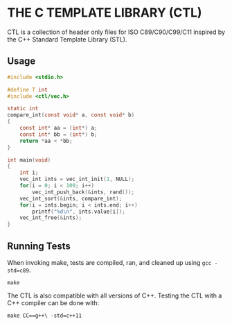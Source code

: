 # THE C TEMPLATE LIBRARY (CTL)

CTL is a collection of header only files for ISO C89/C90/C99/C11
inspired by the C++ Standard Template Library (STL).

## Usage

```C
#include <stdio.h>

#define T int
#include <ctl/vec.h>

static int
compare_int(const void* a, const void* b)
{
    const int* aa = (int*) a;
    const int* bb = (int*) b;
    return *aa < *bb;
}

int main(void)
{
    int i;
    vec_int ints = vec_int_init(1, NULL);
    for(i = 0; i < 100; i++)
        vec_int_push_back(&ints, rand());
    vec_int_sort(&ints, compare_int);
    for(i = ints.begin; i < ints.end; i++)
        printf("%d\n", ints.value[i]);
    vec_int_free(&ints);
}
```

## Running Tests

When invoking make, tests are compiled, ran, and cleaned up
using `gcc -std=c89`.

    make

The CTL is also compatible with all versions of C++. Testing the CTL with a
C++ compiler can be done with:

    make CC==g++\ -std=c++11
